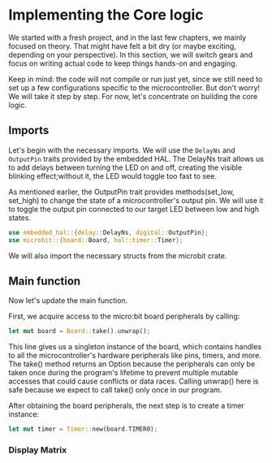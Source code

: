 # Implementing the Core logic

We started with a fresh project, and in the last few chapters, we mainly focused on theory. That might have felt a bit dry (or maybe exciting, depending on your perspective). In this section, we will switch gears and focus on writing actual code to keep things hands-on and engaging.

Keep in mind: the code will not compile or run just yet, since we still need to set up a few configurations specific to the microcontroller. But don't worry! We will take it step by step. For now, let's concentrate on building the core logic.

## Imports

Let's begin with the necessary imports. We will use the `DelayNs` and `OutputPin` traits provided by the embedded HAL. The DelayNs trait allows us to add delays between turning the LED on and off, creating the visible blinking effect;without it, the LED would toggle too fast to see. 

As mentioned earlier, the OutputPin trait provides methods(set_low, set_high) to change the state of a microcontroller's output pin. We will use it to toggle the output pin connected to our target LED between low and high states.

```rust
use embedded_hal::{delay::DelayNs, digital::OutputPin};
use microbit::{board::Board, hal::timer::Timer};
```
We will also import the necessary structs from the microbit crate.

## Main function
Now let's update the main function.

First, we acquire access to the micro:bit board peripherals by calling:
```rust
let mut board = Board::take().unwrap();
```
This line gives us a singleton instance of the board, which contains handles to all the microcontroller's hardware peripherals like pins, timers, and more. The take() method returns an Option because the peripherals can only be taken once during the program's lifetime to prevent multiple mutable accesses that could cause conflicts or data races. Calling unwrap() here is safe because we expect to call take() only once in our program.


After obtaining the board peripherals, the next step is to create a timer instance:
```rust
let mut timer = Timer::new(board.TIMER0);
```

### Display Matrix


